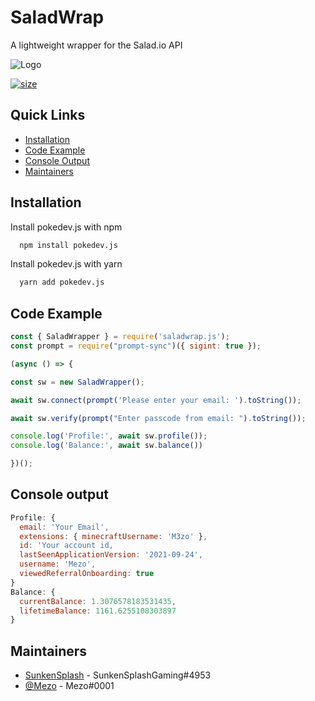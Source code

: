 # SaladWrap 


A lightweight wrapper for the Salad.io API





![Logo](https://cdn.discordapp.com/attachments/448037810038112256/965180247727288381/wrapsalad.png)


 [![size](https://img.shields.io/github/repo-size/saladlink/saladwrap?color=red&label=SIZE)](https://img.shields.io/github/repo-size/saladlink/saladwrap?color=red&label=SIZE)

## Quick Links

- [Installation](#installation)
- [Code Example](#code-example)
- [Console Output](#console-output)
- [Maintainers](#Maintainers)
## Installation

Install pokedev.js with npm

```bash
  npm install pokedev.js
```
Install pokedev.js with yarn
```bash
  yarn add pokedev.js
```
    
## Code Example

```js
const { SaladWrapper } = require('saladwrap.js');
const prompt = require("prompt-sync")({ sigint: true });

(async () => {

const sw = new SaladWrapper();

await sw.connect(prompt('Please enter your email: ').toString());

await sw.verify(prompt("Enter passcode from email: ").toString());

console.log('Profile:', await sw.profile());
console.log('Balance:', await sw.balance())

})();
```
## Console output

```js
Profile: {
  email: 'Your Email',
  extensions: { minecraftUsername: 'M3zo' },
  id: 'Your account id,
  lastSeenApplicationVersion: '2021-09-24',
  username: 'Mezo',
  viewedReferralOnboarding: true
}
Balance: {
  currentBalance: 1.3076578183531435,
  lifetimeBalance: 1161.6255108303897
}
```
## Maintainers

- [SunkenSplash](https://github.com/SunkenSplash) - SunkenSplashGaming#4953
- [@Mezo](https://github.com/mezotv) - Mezo#0001

